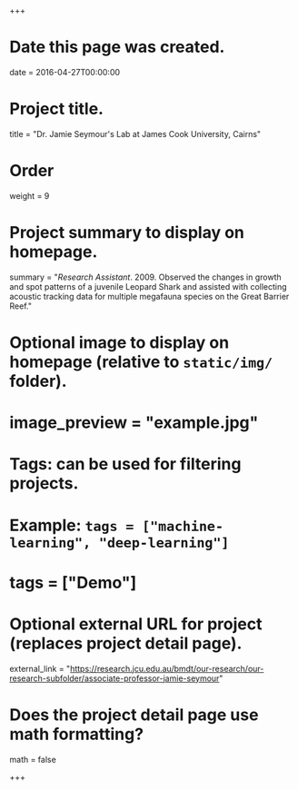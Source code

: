 +++
# Date this page was created.
date = 2016-04-27T00:00:00

# Project title.
title = "Dr. Jamie Seymour's Lab at James Cook University, Cairns"

# Order 
weight = 9

# Project summary to display on homepage.
summary = "*Research Assistant*. 2009. Observed the changes in growth and spot patterns of a juvenile Leopard Shark and assisted with collecting acoustic tracking data for multiple megafauna species on the Great Barrier Reef."

# Optional image to display on homepage (relative to `static/img/` folder).
# image_preview = "example.jpg"

# Tags: can be used for filtering projects.
# Example: `tags = ["machine-learning", "deep-learning"]`
# tags = ["Demo"]

# Optional external URL for project (replaces project detail page).
external_link = "https://research.jcu.edu.au/bmdt/our-research/our-research-subfolder/associate-professor-jamie-seymour"

# Does the project detail page use math formatting?
math = false

+++

